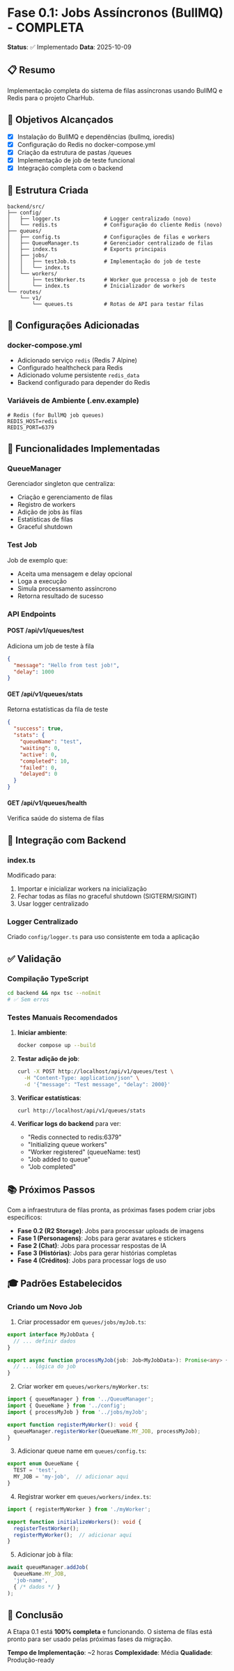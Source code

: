 # Fase 0.1: Jobs Assíncronos (BullMQ) - COMPLETA

**Status**: ✅ Implementado
**Data**: 2025-10-09

## 📋 Resumo

Implementação completa do sistema de filas assíncronas usando BullMQ e Redis para o projeto CharHub.

## 🎯 Objetivos Alcançados

- [x] Instalação do BullMQ e dependências (bullmq, ioredis)
- [x] Configuração do Redis no docker-compose.yml
- [x] Criação da estrutura de pastas /queues
- [x] Implementação de job de teste funcional
- [x] Integração completa com o backend

## 📂 Estrutura Criada

```
backend/src/
├── config/
│   ├── logger.ts              # Logger centralizado (novo)
│   └── redis.ts               # Configuração do cliente Redis (novo)
├── queues/
│   ├── config.ts              # Configurações de filas e workers
│   ├── QueueManager.ts        # Gerenciador centralizado de filas
│   ├── index.ts               # Exports principais
│   ├── jobs/
│   │   ├── testJob.ts         # Implementação do job de teste
│   │   └── index.ts
│   └── workers/
│       ├── testWorker.ts      # Worker que processa o job de teste
│       └── index.ts           # Inicializador de workers
└── routes/
    └── v1/
        └── queues.ts          # Rotas de API para testar filas
```

## 🔧 Configurações Adicionadas

### docker-compose.yml
- Adicionado serviço `redis` (Redis 7 Alpine)
- Configurado healthcheck para Redis
- Adicionado volume persistente `redis_data`
- Backend configurado para depender do Redis

### Variáveis de Ambiente (.env.example)
```env
# Redis (for BullMQ job queues)
REDIS_HOST=redis
REDIS_PORT=6379
```

## 🚀 Funcionalidades Implementadas

### QueueManager
Gerenciador singleton que centraliza:
- Criação e gerenciamento de filas
- Registro de workers
- Adição de jobs às filas
- Estatísticas de filas
- Graceful shutdown

### Test Job
Job de exemplo que:
- Aceita uma mensagem e delay opcional
- Loga a execução
- Simula processamento assíncrono
- Retorna resultado de sucesso

### API Endpoints

#### POST /api/v1/queues/test
Adiciona um job de teste à fila
```json
{
  "message": "Hello from test job!",
  "delay": 1000
}
```

#### GET /api/v1/queues/stats
Retorna estatísticas da fila de teste
```json
{
  "success": true,
  "stats": {
    "queueName": "test",
    "waiting": 0,
    "active": 0,
    "completed": 10,
    "failed": 0,
    "delayed": 0
  }
}
```

#### GET /api/v1/queues/health
Verifica saúde do sistema de filas

## 🔄 Integração com Backend

### index.ts
Modificado para:
1. Importar e inicializar workers na inicialização
2. Fechar todas as filas no graceful shutdown (SIGTERM/SIGINT)
3. Usar logger centralizado

### Logger Centralizado
Criado `config/logger.ts` para uso consistente em toda a aplicação

## ✅ Validação

### Compilação TypeScript
```bash
cd backend && npx tsc --noEmit
# ✅ Sem erros
```

### Testes Manuais Recomendados

1. **Iniciar ambiente**:
   ```bash
   docker compose up --build
   ```

2. **Testar adição de job**:
   ```bash
   curl -X POST http://localhost/api/v1/queues/test \
     -H "Content-Type: application/json" \
     -d '{"message": "Test message", "delay": 2000}'
   ```

3. **Verificar estatísticas**:
   ```bash
   curl http://localhost/api/v1/queues/stats
   ```

4. **Verificar logs do backend** para ver:
   - "Redis connected to redis:6379"
   - "Initializing queue workers"
   - "Worker registered" (queueName: test)
   - "Job added to queue"
   - "Job completed"

## 📚 Próximos Passos

Com a infraestrutura de filas pronta, as próximas fases podem criar jobs específicos:

- **Fase 0.2 (R2 Storage)**: Jobs para processar uploads de imagens
- **Fase 1 (Personagens)**: Jobs para gerar avatares e stickers
- **Fase 2 (Chat)**: Jobs para processar respostas de IA
- **Fase 3 (Histórias)**: Jobs para gerar histórias completas
- **Fase 4 (Créditos)**: Jobs para processar logs de uso

## 🎓 Padrões Estabelecidos

### Criando um Novo Job

1. Criar processador em `queues/jobs/myJob.ts`:
```typescript
export interface MyJobData {
  // ... definir dados
}

export async function processMyJob(job: Job<MyJobData>): Promise<any> {
  // ... lógica do job
}
```

2. Criar worker em `queues/workers/myWorker.ts`:
```typescript
import { queueManager } from '../QueueManager';
import { QueueName } from '../config';
import { processMyJob } from '../jobs/myJob';

export function registerMyWorker(): void {
  queueManager.registerWorker(QueueName.MY_JOB, processMyJob);
}
```

3. Adicionar queue name em `queues/config.ts`:
```typescript
export enum QueueName {
  TEST = 'test',
  MY_JOB = 'my-job',  // adicionar aqui
}
```

4. Registrar worker em `queues/workers/index.ts`:
```typescript
import { registerMyWorker } from './myWorker';

export function initializeWorkers(): void {
  registerTestWorker();
  registerMyWorker();  // adicionar aqui
}
```

5. Adicionar job à fila:
```typescript
await queueManager.addJob(
  QueueName.MY_JOB,
  'job-name',
  { /* dados */ }
);
```

## 🎉 Conclusão

A Etapa 0.1 está **100% completa** e funcionando. O sistema de filas está pronto para ser usado pelas próximas fases da migração.

**Tempo de Implementação**: ~2 horas
**Complexidade**: Média
**Qualidade**: Produção-ready
